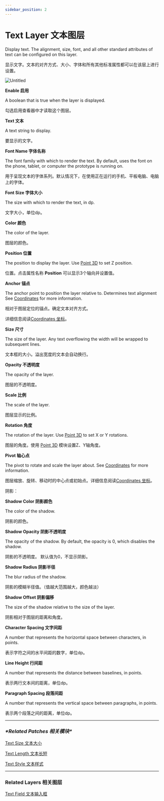```yaml
---
sidebar_position: 2
---
```


# Text Layer 文本图层

Display text. The alignment, size, font, and all other standard attributes of text can be configured on this layer.

显示文字。文本的对齐方式、大小、字体和所有其他标准属性都可以在该层上进行设置。

![Untitled](https://s3.us-west-2.amazonaws.com/secure.notion-static.com/44e9dc04-9201-42a6-b83d-8138018aed00/Untitled.png?X-Amz-Algorithm=AWS4-HMAC-SHA256&X-Amz-Content-Sha256=UNSIGNED-PAYLOAD&X-Amz-Credential=AKIAT73L2G45EIPT3X45%2F20220602%2Fus-west-2%2Fs3%2Faws4_request&X-Amz-Date=20220602T185747Z&X-Amz-Expires=86400&X-Amz-Signature=d2a9b9b0af37210b532e8a080a539d26752117cd61256d0c89faf47117a84da5&X-Amz-SignedHeaders=host&response-content-disposition=filename%20%3D%22Untitled.png%22&x-id=GetObject)

**Enable 启用**

A boolean that is true when the layer is displayed.

勾选启用查看器中才读取这个图层。

**Text 文本**

A text string to display.

要显示的文字。

**Font Name 字体名称**

The font family with which to render the text. By default, uses the font on the phone, tablet, or computer the prototype is running on.

用于呈现文本的字体系列。默认情况下，在使用正在运行的手机、平板电脑、电脑上的字体。

**Font Size 字体大小**

The size with which to render the text, in dp.

文字大小，单位dp。

**Color 颜色**

The color of the layer.

图层的颜色。

**Position 位置**

The position to display the layer. Use [Point 3D](https://www.notion.so/Point-3D-6d2c3b3df3f74659ae0d647876ce3aa9) to set Z position.

位置。点击属性名称 **Position** 可以显示3个轴向并设置值。

**Anchor 锚点**

The anchor point to position the layer relative to. Determines text alignment See [Coordinates](https://origami.design/documentation/concepts/Coordinates.html) for more information.

相对于图层定位的锚点。确定文本对齐方式。

详细信息阅读[Coordinates 坐标](https://www.notion.so/Coordinates-bd835085db7c48e49e00a66e5e44caf2)。

**Size 尺寸**

The size of the layer. Any text overflowing the width will be wrapped to subsequent lines.

文本框的大小。溢出宽度的文本会自动换行。

**Opacity 不透明度**

The opacity of the layer.

图层的不透明度。

**Scale 比例**

The scale of the layer.

图层显示的比例。

**Rotation 角度**

The rotation of the layer. Use [Point 3D](https://origami.design/documentation/patches/builtin.point3D.html) to set X or Y rotations.

图层的角度。使用 [Point 3D](https://www.notion.so/Point-3D-6d2c3b3df3f74659ae0d647876ce3aa9) 模块设置Z、Y轴角度。

**Pivot 轴心点**

The pivot to rotate and scale the layer about. See [Coordinates](https://origami.design/documentation/concepts/Coordinates.html) for more information.

图层缩放、旋转、移动时的中心点或初始点。详细信息阅读[Coordinates 坐标](https://www.notion.so/Coordinates-bd835085db7c48e49e00a66e5e44caf2)。

阴影：

**Shadow Color 阴影颜色**

The color of the shadow.

阴影的颜色。

**Shadow Opacity 阴影不透明度**

The opacity of the shadow. By default, the opacity is 0, which disables the shadow.

阴影的不透明度。 默认值为0，不显示阴影。

**Shadow Radius 阴影半径**

The blur radius of the shadow.

阴影的模糊半径值。（值越大范围越大，颜色越淡）

**Shadow Offset 阴影偏移**

The size of the shadow relative to the size of the layer.

阴影相对于图层的距离和角度。

**Character Spacing 文字间距**

A number that represents the horizontal space between characters, in points.

表示字符之间的水平间距的数字，单位dp。

**Line Height 行间距**

A number that represents the distance between baselines, in points.

表示两行文本间的距离，单位dp。

**Paragraph Spacing 段落间距**

A number that represents the vertical space between paragraphs, in points.

表示两个段落之间的距离，单位dp。

------

### ***\*Related Patches 相关模块\****

[Text Size 文本大小](https://www.notion.so/Text-Size-72cf71974e544a7f9b2fc9fb5de9143e)

[Text Length 文本长短](https://www.notion.so/Text-Length-4f520beee1fd463aa41737d2afd76ae2)

[Text Style 文本样式](https://www.notion.so/Text-Style-971a1442321d4e04a09ba0219f755ef6)

------

### Related Layers 相关图层

[Text Field 文本输入框](https://www.notion.so/Text-Field-35f7f23e5f714582ab1c7d7af511281b)
